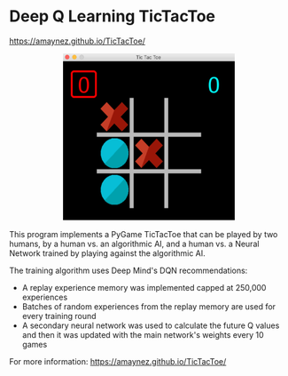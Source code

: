 # Deep Q Learning TicTacToe
https://amaynez.github.io/TicTacToe/

<center><a href="https://amaynez.github.io/TicTacToe/"><img src='/media/Game_Screen.png' width="310" height="300"></a></center>

This program implements a PyGame TicTacToe that can be played by two humans, by a human vs. an algorithmic AI, and a human vs. a Neural Network trained by playing against the algorithmic AI.

The training algorithm uses Deep Mind's DQN recommendations:
- A replay experience memory was implemented capped at 250,000 experiences
- Batches of random experiences from the replay memory are used for every training round
- A secondary neural network was used to calculate the future Q values and then it was updated with the main network's weights every 10 games

For more information: https://amaynez.github.io/TicTacToe/
